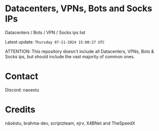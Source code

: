 # Datacenters, VPNs, Bots and Socks IPs
 
Datacenters / Bots / VPN / Socks ips list

Latest update: `Thursday 07-11-2024 15:00:27 UTC` 

ATTENTION: This repository doesn't include all Datacenters, VPNs, Bots & Socks ips, 
but should include the vast majority of common ones.

# Contact
Discord: naoestu

# Credits
nãoéstu, brahma-dev, scriptzteam, ejrv, X4BNet and TheSpeedX
